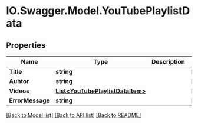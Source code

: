 # IO.Swagger.Model.YouTubePlaylistData
## Properties

Name | Type | Description | Notes
------------ | ------------- | ------------- | -------------
**Title** | **string** |  | [optional] 
**Auhtor** | **string** |  | [optional] 
**Videos** | [**List&lt;YouTubePlaylistDataItem&gt;**](YouTubePlaylistDataItem.md) |  | [optional] 
**ErrorMessage** | **string** |  | [optional] 

[[Back to Model list]](../README.md#documentation-for-models) [[Back to API list]](../README.md#documentation-for-api-endpoints) [[Back to README]](../README.md)

